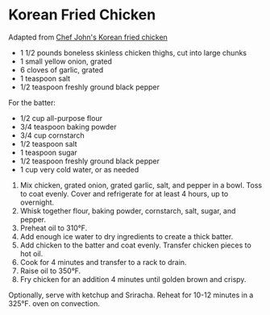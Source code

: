 # Korean Fried Chicken

Adapted from [Chef John's Korean fried chicken](http://foodwishes.blogspot.com/2014/07/korean-fried-chicken.html)

- 1 1/2 pounds boneless skinless chicken thighs, cut into large chunks
- 1 small yellow onion, grated
- 6 cloves of garlic, grated
- 1 teaspoon salt
- 1/2 teaspoon freshly ground black pepper

For the batter:
- 1/2 cup all-purpose flour
- 3/4 teaspoon baking powder
- 3/4 cup cornstarch
- 1/2 teaspoon salt
- 1 teaspoon sugar
- 1/2 teaspoon freshly ground black pepper
- 1 cup very cold water, or as needed

1. Mix chicken, grated onion, grated garlic, salt, and pepper in a bowl. Toss to coat evenly. Cover and refrigerate for at least 4 hours, up to overnight.
3. Whisk together flour, baking powder, cornstarch, salt, sugar, and pepper.
4. Preheat oil to 310&deg;F.
5. Add enough ice water to dry ingredients to create a thick batter.
6. Add chicken to the batter and coat evenly. Transfer chicken pieces to hot oil.
7. Cook for 4 minutes and transfer to a rack to drain.
8. Raise oil to 350&deg;F.
9. Fry chicken for an addition 4 minutes until golden brown and crispy.

Optionally, serve with ketchup and Sriracha. Reheat for 10-12 minutes in a 325&deg;F. oven on convection.